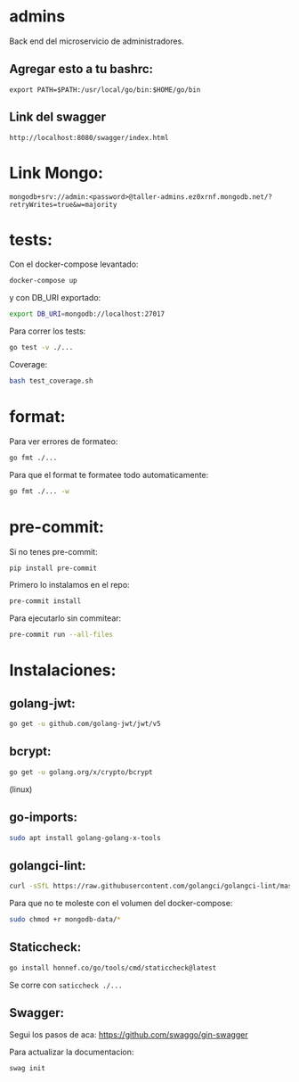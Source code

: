 # admins
Back end del microservicio de administradores.
## Agregar esto a tu bashrc:
`export PATH=$PATH:/usr/local/go/bin:$HOME/go/bin`


## Link del swagger
`http://localhost:8080/swagger/index.html`

# Link Mongo:
`mongodb+srv://admin:<password>@taller-admins.ez0xrnf.mongodb.net/?retryWrites=true&w=majority`

# tests:
Con el docker-compose levantado:
```bash
docker-compose up
```
y con DB_URI exportado:
```bash
export DB_URI=mongodb://localhost:27017
```
Para correr los tests:
```bash
go test -v ./...
```
Coverage:
```bash
bash test_coverage.sh
```

# format:
Para ver errores de formateo:
```bash
go fmt ./...
```

Para que el format te formatee todo automaticamente:
```bash
go fmt ./... -w
```

# pre-commit:
Si no tenes pre-commit:
```bash
pip install pre-commit
```

Primero lo instalamos en el repo:
```bash
pre-commit install
```
Para ejecutarlo sin commitear:
```bash
pre-commit run --all-files
```

# Instalaciones:

## golang-jwt:
```bash
go get -u github.com/golang-jwt/jwt/v5
```
## bcrypt:
```bash
go get -u golang.org/x/crypto/bcrypt
```
(linux)
## go-imports:
```bash
sudo apt install golang-golang-x-tools 
```
## golangci-lint:
```bash
curl -sSfL https://raw.githubusercontent.com/golangci/golangci-lint/master/install.sh | sh -s -- -b $(go env GOPATH)/bin v1.55.2
```
Para que no te moleste con el volumen del docker-compose:
```bash
sudo chmod +r mongodb-data/*
```
## Staticcheck:
```bash
go install honnef.co/go/tools/cmd/staticcheck@latest
```
Se corre con
`saticcheck ./...`

## Swagger:
Segui los pasos de aca:
https://github.com/swaggo/gin-swagger

Para actualizar la documentacion:
```bash
swag init
```